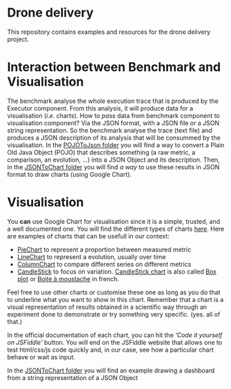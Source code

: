 # Drone delivery
This repository contains examples and resources for the drone delivery project.

# Interaction between Benchmark and Visualisation

The benchmark analyse the whole execution trace that is produced by the Executor component. From this analysis, it will produce data for a visualisation (_i.e._ charts). How to _pass_ data from benchmark component to visualisation component? Via the JSON format, with a JSON file or a JSON string representation. So the benchmark analyse the trace (text file) and produces a JSON description of its analysis that will be consummed by the visualisation. In the [POJOToJson folder](https://github.com/ttben/2017-01-si3/tree/master/POJOToJson) you will find a way to convert a Plain Old Java Object (POJO) that describes something (a raw metric, a comparison, an evolution, ...) into a JSON Object and its description. Then, in the [JSONToChart folder](https://github.com/ttben/2017-01-si3/tree/master/JsonToChart) you will find *a way* to use these results in JSON format to draw charts (using Google Chart).

# Visualisation
You **can** use Google Chart for visualisation since it is a simple, trusted, and a well documented one.
You will find the different types of charts [here](https://google-developers.appspot.com/chart/interactive/docs/gallery).
Here are examples of charts that can be usefull in our context:
- [PieChart](https://google-developers.appspot.com/chart/interactive/docs/gallery/piechart) to represent a proportion between measured metric
- [LineChart](https://google-developers.appspot.com/chart/interactive/docs/gallery/linechart) to represent a evolution, usually over time
- [ColumnChart](https://google-developers.appspot.com/chart/interactive/docs/gallery/columnchart) to compare different series on different metrics
- [CandleStick](https://developers.google.com/chart/interactive/docs/gallery/candlestickchart) to focus on variation. [CandleStick chart](https://en.wikipedia.org/wiki/Candlestick_chart) is also called [Box plot](https://en.wikipedia.org/wiki/Box_plot) or [Boite à moustache](https://fr.wikipedia.org/wiki/Bo%C3%AEte_%C3%A0_moustaches) in french.

Feel free to use other charts or customise these one as long as you do that to underline what you want to show in this chart. Remember that a chart is a visual representation of results obtained in a scientific way through an experiment done to demonstrate or try something very specific. (yes. all of that.)

In the official documentation of each chart, you can hit the _'Code it yourself on JSFiddle'_ button. You will end on the JSFiddle website that allows one to test html/css/js code quickly and, in our case, see how a particular chart behave or wait as input.

In the [JSONToChart folder](https://github.com/ttben/2017-01-si3/tree/master/JsonToChart) you will find an example drawing a dashboard from a string representation of a JSON Object

